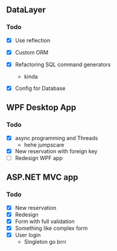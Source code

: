 ## DataLayer
### Todo
- [x] Use reflection
- [x] Custom ORM

- [x] Refactoring SQL command generators
  - kinda
- [x] Config for Database

## WPF Desktop App
### Todo 
- [x] async programming and Threads
  - hehe jumpscare
- [x] New reservation with foreign key
- [ ] Redesign WPF app 

## ASP.NET MVC app
### Todo 
- [x] New reservation
- [x] Redesign
- [x] Form with full validation 
- [x] Something like complex form
- [x] User login
  - Singleton go brrr 

